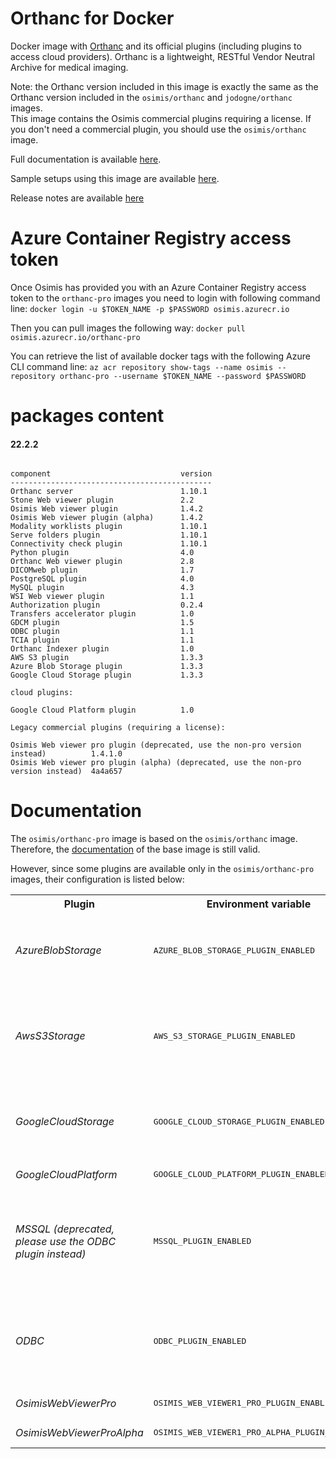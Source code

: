 # Orthanc for Docker
Docker image with [Orthanc](https://www.orthanc-server.com/) and its official plugins (including plugins to access cloud providers). Orthanc is a lightweight, RESTful Vendor Neutral Archive for medical imaging.

Note: the Orthanc version included in this image is exactly the same as the Orthanc version included in the `osimis/orthanc` and `jodogne/orthanc` images.  
This image contains the Osimis commercial plugins requiring a license.  If you don't need a commercial plugin, you should use the `osimis/orthanc` image.

Full documentation is available [here](https://book.orthanc-server.com/users/docker-osimis.html).

Sample setups using this image are available [here](https://bitbucket.org/osimis/orthanc-setup-samples/).

Release notes are available [here](https://bitbucket.org/osimis/orthanc-builder/src/master/release-notes-docker-images.txt)

# Azure Container Registry access token
Once Osimis has provided you with an Azure Container Registry access token to the `orthanc-pro` images you need to login with following command line:
`docker login -u $TOKEN_NAME -p $PASSWORD osimis.azurecr.io`

Then you can pull images the following way:
`docker pull osimis.azurecr.io/orthanc-pro`

You can retrieve the list of available docker tags with the following Azure CLI command line:
`az acr repository show-tags --name osimis --repository orthanc-pro --username $TOKEN_NAME --password $PASSWORD`

# packages content

#### 22.2.2
```

component                             version
---------------------------------------------
Orthanc server                        1.10.1
Stone Web viewer plugin               2.2
Osimis Web viewer plugin              1.4.2
Osimis Web viewer plugin (alpha)      1.4.2
Modality worklists plugin             1.10.1
Serve folders plugin                  1.10.1
Connectivity check plugin             1.10.1
Python plugin                         4.0
Orthanc Web viewer plugin             2.8
DICOMweb plugin                       1.7
PostgreSQL plugin                     4.0
MySQL plugin                          4.3
WSI Web viewer plugin                 1.1
Authorization plugin                  0.2.4
Transfers accelerator plugin          1.0
GDCM plugin                           1.5
ODBC plugin                           1.1
TCIA plugin                           1.1
Orthanc Indexer plugin                1.0
AWS S3 plugin                         1.3.3
Azure Blob Storage plugin             1.3.3
Google Cloud Storage plugin           1.3.3

cloud plugins:

Google Cloud Platform plugin          1.0

Legacy commercial plugins (requiring a license):

Osimis Web viewer pro plugin (deprecated, use the non-pro version instead)          1.4.1.0
Osimis Web viewer pro plugin (alpha) (deprecated, use the non-pro version instead)  4a4a657
```

# Documentation

The `osimis/orthanc-pro` image is based on the `osimis/orthanc` image.  Therefore, the [documentation](https://book.orthanc-server.com/users/docker-osimis.html) of the base image is still valid.

However, since some plugins are available only in the `osimis/orthanc-pro` images, their configuration is listed below:


<!-- code belowed is generated by # python3 generatePluginDoc.py --folder ../orthanc-pro-builder --output html -->

<table>
<tr><th>Plugin</th><th>Environment variable</th><th>Default configuration</th></tr>
<tr><td><em>AzureBlobStorage</em></td><td><pre>AZURE_BLOB_STORAGE_PLUGIN_ENABLED</pre></td><td><pre>{    
  "AzureBlobStorage": {
    "ConnectionString": "MUST BE DEFINED BY YOU",
    "ContainerName": "MUST BE DEFINED BY YOU"
  }
}</pre></td></tr>
<tr><td><em>AwsS3Storage</em></td><td><pre>AWS_S3_STORAGE_PLUGIN_ENABLED</pre></td><td><pre>{
  "AwsS3Storage": {
    "BucketName": "MUST BE DEFINED BY YOU",
    "Region": "MUST BE DEFINED BY YOU",
    "AccessKey": "MUST BE DEFINED BY YOU",
    "SecretKey": "MUST BE DEFINED BY YOU"
  }
}</pre></td></tr>
<tr><td><em>GoogleCloudStorage</em></td><td><pre>GOOGLE_CLOUD_STORAGE_PLUGIN_ENABLED</pre></td><td><pre>{
  "GoogleCloudStorage": {
    "ServiceAccountFile": "MUST BE DEFINED BY YOU",
    "BucketName": "MUST BE DEFINED BY YOU"
  }
}</pre></td></tr>
<tr><td><em>GoogleCloudPlatform</em></td><td><pre>GOOGLE_CLOUD_PLATFORM_PLUGIN_ENABLED</pre></td><td><pre></pre></td></tr>
<tr><td><em>MSSQL (deprecated, please use the ODBC plugin instead)</em></td><td><pre>MSSQL_PLUGIN_ENABLED</pre></td><td><pre>{
  "MSSQL": {
    "EnableIndex": true,
    "EnableStorage": false,
    "Lock": false,
    "ConnectionString": "SHOULD BE DEFINED BY YOU",
    "LicenseString": "SHOULD BE DEFINED BY YOU"
  }
}</pre></td></tr>
<tr><td><em>ODBC</em></td><td><pre>ODBC_PLUGIN_ENABLED</pre></td><td><pre>{
  "Odbc": {
    "EnableIndex": true,
    "EnableStorage": false,
    "IndexConnectionString": "MUST BE DEFINED",
    "StorageConnectionString": "MUST BE DEFINED"
  }
}</pre></td></tr>
<tr><td><em>OsimisWebViewerPro</em></td><td><pre>OSIMIS_WEB_VIEWER1_PRO_PLUGIN_ENABLED</pre></td><td><pre></pre></td></tr>
<tr><td><em>OsimisWebViewerProAlpha</em></td><td><pre>OSIMIS_WEB_VIEWER1_PRO_ALPHA_PLUGIN_ENABLED</pre></td><td><pre></pre></td></tr>
</table>
